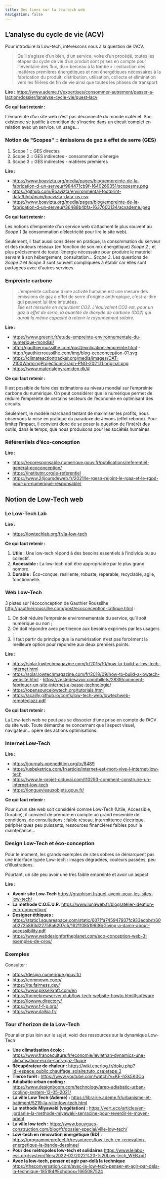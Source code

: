 ```yaml
---
title: Des liens sur la low-tech web
navigation: false
---
```


## L’analyse du cycle de vie (ACV)

Pour introduire la Low-tech, intéressons nous à la question de l’ACV.

> Qu’il s’agisse d’un bien, d’un service, voire d’un procédé, toutes les étapes du cycle de vie d’un produit sont prises en compte pour l’inventaire des flux, du « berceau à la tombe » : extraction des matières premières énergétiques et non énergétiques nécessaires à la fabrication du produit, distribution, utilisation, collecte et élimination vers les filières de fin de vie ainsi que toutes les phases de transport.

**Lire :** <https://www.ademe.fr/expertises/consommer-autrement/passer-a-laction/dossier/lanalyse-cycle-vie/quest-lacv>

**Ce qui faut retenir :**

L’empreinte d’un site web n’est pas déconnecté du monde matériel. Son existence se justifie à condition de s’inscrire dans un circuit complet en relation avec un service, un usage…

### Notion de "Scopes" :: émissions de gaz à effet de serre (GES)

1. Scope 1 :: GES directes
2. Scope 2 :: GES indirectes - consommation d’énergie
3. Scope 3 :: GES indirectes - matières premières

**Lire :**

  * <https://www.boavizta.org/media/pages/blog/empreinte-de-la-fabrication-d-un-serveur/984471cb9f-1640269351/scopesms.png>
  * <https://github.com/Boavizta/environmental-footprint-data/blob/main/boavizta-data-us.csv>
  * <https://www.boavizta.org/media/pages/blog/empreinte-de-la-fabrication-d-un-serveur/36488b4bfa-1637600134/acvademe.jpeg>

**Ce qui faut retenir :**

Les notions d’empreinte d’un service web s’attachent le plus souvent au _Scope 1_ (la consommation d’électricité pour lire le site web).

Seulement, il faut aussi considérer en pratique, la consommation du serveur et des routeurs réseaux (en fonction de son mix énergétique) _Scope 2_  ; et plus précisément de toute l’énergie nécessaire pour produire le matériel servant à son hébergement, consultation… _Scope 3_. Les questions de _Scope 2_ et _Scope 3_ sont souvent compliquées à établir car elles sont partagées avec d'autres services.

### Empreinte carbone

> L'empreinte carbone d’une activité humaine est une mesure des émissions de gaz à effet de serre d’origine anthropique, c'est-à-dire qui peuvent lui être imputées.  
_Elle est mesurée en équivalent CO2. L’équivalent CO2 est, pour un gaz à effet de serre, la quantité de dioxyde de carbone (CO2) qui aurait la même capacité à retenir le rayonnement solaire._

**Lire :**

  * <https://www.greenit.fr/etude-empreinte-environnementale-du-numerique-mondial/>
  * <http://gauthierroussilhe.com/post/explication-empreinte.html> - <http://gauthierroussilhe.com/img/blog-ecoconception-01.svg>
  * <https://climateactiontracker.org/media/images/CAT-2100WarmingProjectionsGraph-PNG-2021.11.original.png>
  * <https://www.materialepyramiden.dk/#>

**Ce qui faut retenir :**

Il est possible de faire des estimations au niveau mondial sur l’empreinte carbone du numérique. On peut considérer que le numérique permet de réduire l’empreinte de certains secteurs de l’économie en optimisant des circuits.

Seulement, le modèle marchand tentant de maximiser les profits, nous observons la mise en pratique du paradoxe de Jevons (effet rebond). Pour limiter l’impact, il convient donc de se poser la question de l’intérêt des outils, dans le temps, que nous produisons pour les sociétés humaines.

### Référentiels d’éco-conception

**Lire :**

  * <https://ecoresponsable.numerique.gouv.fr/publications/referentiel-general-ecoconception/>
  * <https://institutnr.org/le-referentiel>
  * <https://www.24joursdeweb.fr/2021/le-rgesn-rejoint-le-rgaa-et-le-rgpd-pour-un-numerique-responsable/>

## Notion de Low-Tech web

### Le Low-Tech Lab

**Lire :**
  * <https://lowtechlab.org/fr/la-low-tech>

**Ce qui faut retenir :**

  1. **Utile :** Une low-tech répond à des besoins essentiels à l’individu ou au collectif.
  2. **Accessible :** La low-tech doit être appropriable par le plus grand nombre.
  3. **Durable :** Éco-conçue, résiliente, robuste, réparable, recyclable, agile, fonctionnelle.

### Web Low-Tech

3 pistes sur l’écoconception de Gauthier Roussilhe <http://gauthierroussilhe.com/post/ecoconception-critique.html> : 

  1. On doit réduire l’empreinte environnementale du service, qu’il soit numérique ou non ;
  2. On doit répondre avec pertinence aux besoins exprimés par les usagers ;
  3. Il faut partir du principe que la numérisation n’est pas forcément la meilleure option pour répondre aux deux premiers points.

**Lire :**

* <https://solar.lowtechmagazine.com/fr/2015/10/how-to-build-a-low-tech-internet.html>
* <https://solar.lowtechmagazine.com/fr/2018/09/how-to-build-a-lowtech-website.html> - <https://zestedesavoir.com/billets/2839/comment-fabriquer-un-site-internet-a-basse-technologie/>
* <https://opensourcelowtech.org/tutorials.html>
* <https://acailly.github.io/confs/low-tech-web/lowtechweb-remoteclazz.pdf>

**Ce qui faut retenir :**

La Low-tech web ne peut pas se dissocier d’une prise en compte de l’ACV du site web. Toute démarche ne concernant que l’aspect visuel, navigateur… opère des actions optimisations.

### Internet Low-Tech

**Lire :**

 * <https://journals.openedition.org/tc/8489>
 * <https://usbeketrica.com/fr/article/internet-est-mort-vive-l-internet-low-tech>
 * <https://www.le-projet-olduvai.com/t10293-comment-construire-un-internet-low-tech>
 * <https://longuevieauxobjets.gouv.fr/>

 **Ce qui faut retenir :**

Pour qu’un site web soit considéré comme Low-Tech (Utile, Accessible, Durable), il convient de prendre en compte un grand ensemble de conditions, de consultations : faible réseau, intermittence électrique, périphériques peu puissants, ressources financières faibles pour la maintenance…

### Design Low-Tech et éco-conception

Pour le moment, les grands exemples de sites sobres se démarquent pas une interface typée Low-tech : images dégradées, couleurs passées, peu d'illustrations.

Pourtant, un site peu avoir une très faible empreinte et avoir un aspect

**Lire :**
 * **Avenir site Low-Tech** <https://graphism.fr/quel-avenir-pour-les-sites-low-tech/>
 * **La méthode C.O.E.U.R.** <https://www.lunaweb.fr/blog/atelier-ideation-eco-conception/>
 * **Designer éthiques :** <https://static1.squarespace.com/static/6071fa745947937fc933ecbb/t/60a02725893d22758a6207c5/1621108519636/Giving-a-damn-about-accessibility.pdf>
 * https://www.webdesignfortheplanet.com/eco-conception-web-3-exemples-de-pros/


### Exemples

Consulter :

 * <https://design.numerique.gouv.fr/>
 * <https://commown.coop/>
 * <https://lte.fairness.dev/>
 * <https://www.pikselkraft.com/en>
 * <https://homebrewserver.club/low-tech-website-howto.html#software>
 * <https://lowww.directory/>
 * <https://www.f-f-p.org/>
 * <https://www.dalkia.fr/>

### Tour d'horizon de la Low-Tech

Pour aller plus loin sur le sujet, voici des ressources sur la dynamique Low-Tech

 * **Une climatisation écolo :** <https://www.franceculture.fr/economie/leviathan-dynamics-une-climatisation-ecolo-sans-gaz-fluore>
 * **Récupérateur de chaleur :** <https://wiki.enerlog.fr/doku.php?id=espace_public:chauffage_solaire:tuto_csa:etape_3>
 * **Tierce forêt :** <https://www.youtube.com/watch?v=KE-hSk5K0Co>
 * **Adiabatic urban cooling :** <https://www.designboom.com/technology/arep-adiabatic-urban-cooling-system-12-05-2021/>
 * **La ville Low Tech (Adème) :** <https://librairie.ademe.fr/urbanisme-et-batiment/5219-la-ville-low-tech.html>
 * **La méthode Miyawaki (végétation) :** <https://vert.eco/articles/en-jordanie-la-methode-miyawaki-senracine-pour-reverdir-le-moyen-orient>
 * **La ville low tech :** <https://www.bouygues-construction.com/blog/fr/dossier-special/ville-low-tech/>
 * **Low-tech en rénovation énergétique (BD) :** <https://programmeprofeel.fr/ressources/low-tech-en-renovation-energetique-la-bande-dessinee/>
 * **Pour des métropoles low-tech et solidaires** <https://www.lelabo-ess.org/system/files/2022-02/2022%20-%20Low-tech_WEB.pdf>
 * **Avec la low-tech, penser et agir par-delà la technique** <https://theconversation.com/avec-la-low-tech-penser-et-agir-par-dela-la-technique-185184#Echobox=1665087524>

